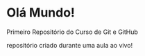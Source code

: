 # Olá Mundo!
 Primeiro Repositório do Curso de Git e GitHub

repositório criado durante uma aula ao vivo!